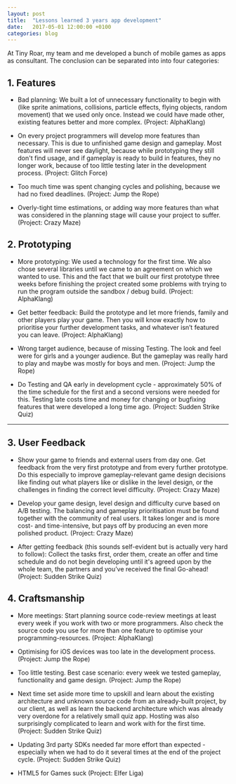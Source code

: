 ```yaml
---
layout: post
title:  "Lessons learned 3 years app development"
date:   2017-05-01 12:00:00 +0100
categories: blog
---
```


At Tiny Roar, my team and me developed a bunch of mobile games as apps as consultant. The conclusion can be separated into into four categories:

## 1. Features

* Bad planning: We built a lot of unnecessary functionality to begin with (like sprite animations, collisions, particle effects, flying objects, random movement) that we used only once. Instead we could have made other, existing features better and more complex. (Project: AlphaKlang)

* On every project programmers will develop more features than necessary. This is due to unfinished game design and gameplay. Most features will never see daylight, because while prototyping they still don't find usage, and if gameplay is ready to build in features, they no longer work, because of too little testing later in the development process. (Project: Glitch Force)

* Too much time was spent changing cycles and polishing, because we had no fixed deadlines. (Project: Jump the Rope)

* Overly-tight time estimations, or adding way more features than what was considered in the planning stage will cause your project to suffer. (Project: Crazy Maze)

## 2. Prototyping

* More prototyping: We used a technology for the first time. We also chose several libraries until we came to an agreement on which we wanted to use. This and the fact that we built our first prototype three weeks before finishing the project created some problems with trying to run the program outside the sandbox / debug build. (Project: AlphaKlang)

* Get better feedback: Build the prototype and let more friends, family and other players play your game. Then you will know exactly how to prioritise your further development tasks, and whatever isn’t featured you can leave. (Project: AlphaKlang)

* Wrong target audience, because of missing Testing. The look and feel were for girls and a younger audience. But the gameplay was really hard to play and maybe was mostly for boys and men. (Project: Jump the Rope)

* Do Testing and QA early in development cycle - approximately 50% of the time schedule for the first and a second versions were needed for this. Testing late costs time and money for changing or bugfixing features that were developed a long time ago. (Project: Sudden Strike Quiz)

---

## 3. User Feedback

* Show your game to friends and external users from day one. Get feedback from the very first prototype and from every further prototype. Do this especially to improve gameplay-relevant game design decisions like finding out what players like or dislike in the level design, or the challenges in finding the correct level difficulty. (Project: Crazy Maze)

* Develop your game design, level design and difficulty curve based on A/B testing. The balancing and gameplay prioritisation must be found together with the community of real users. It takes longer and is more cost- and time-intensive, but pays off by producing an even more polished product. (Project: Crazy Maze)

* After getting feedback (this sounds self-evident but is actually very hard to follow): Collect the tasks first, order them, create an offer and time schedule and do not begin developing until it's agreed upon by the whole team, the partners and you’ve received the final Go-ahead! (Project: Sudden Strike Quiz)

## 4. Craftsmanship

* More meetings: Start planning source code-review meetings at least every week if you work with two or more programmers. Also check the source code you use for more than one feature to optimise your programming-resources. (Project: AlphaKlang)

* Optimising for iOS devices was too late in the development process. (Project: Jump the Rope)

* Too little testing. Best case scenario: every week we tested gameplay, functionality and game design. (Project: Jump the Rope)

* Next time set aside more time to upskill and learn about the existing architecture and unknown source code from an already-built project, by our client, as well as learn the backend architecture which was already very overdone for a relatively small quiz app. Hosting was also surprisingly complicated to learn and work with for the first time. (Project: Sudden Strike Quiz)

* Updating 3rd party SDKs needed far more effort than expected - especially when we had to do it several times at the end of the project cycle. (Project: Sudden Strike Quiz)

* HTML5 for Games suck (Project: Elfer Liga)

